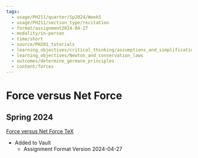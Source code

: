 ```yaml
---
tags:
  - usage/PH211/quarter/Sp2024/Week5
  - usage/PH211/section_type/recitation
  - format/assignment2024-04-27
  - modality/in-person
  - time/short
  - source/PH201_tutorials
  - learning_objectives/critical_thinking/assumptions_and_simplifications
  - learning_objectives/Newton_and_conservation_laws
  - outcomes/determine_germane_principles
  - content/forces
---
```

# Force versus Net Force
## Spring 2024
[Force versus Net Force TeX](./Force_versus_Net_Force.tex)
* Added to Vault
	* Assignment Format Version 2024-04-27